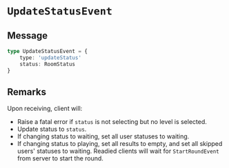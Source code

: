 # `UpdateStatusEvent`

## Message

```ts
type UpdateStatusEvent = {
    type: 'updateStatus'
    status: RoomStatus
}
```

## Remarks

Upon receiving, client will:

-   Raise a fatal error if `status` is not selecting but no level is selected.
-   Update status to `status`.
-   If changing status to waiting, set all user statuses to waiting.
-   If changing status to playing, set all results to empty, and set all skipped users' statuses to waiting. Readied clients will wait for `StartRoundEvent` from server to start the round.
